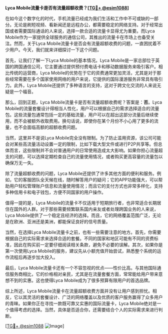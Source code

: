 **Lyca Mobile流量卡是否有流量超额收费？[[TG💪+ @esim1088](https://t.me/s/esim1088)]**

在如今这个数字化的时代，手机流量已经成为我们生活和工作中不可或缺的一部分。无论是刷短视频、看新闻还是远程办公，都需要稳定的网络支持。对于经常出国或者需要国际通话的人来说，选择一款合适的流量卡显得尤为重要。而Lyca Mobile作为一家提供全球服务的通信公司，其推出的流量卡在市场上也备受关注。然而，关于Lyca Mobile流量卡是否会有流量超额收费的问题，一直困扰着不少用户。今天，我们就来详细探讨一下这个问题。

首先，让我们了解一下Lyca Mobile的基本情况。Lyca Mobile是一家总部位于英国的跨国通信公司，它主要通过提供预付费电话卡和移动数据服务来吸引客户。相比传统的运营商，Lyca Mobile的优势在于它的资费通常更加灵活，尤其是对于那些经常需要在多个国家使用网络的用户来说，它提供的国际漫游服务非常具有吸引力。此外，Lyca Mobile还提供了多种语言的支持，这对于跨文化交流的人来说无疑是一个福音。

那么，回到正题，Lyca Mobile流量卡是否有流量超额收费呢？答案是：**否**。Lyca Mobile的流量套餐设计得相当人性化，用户可以根据自己的需求选择适合的流量包。这些流量包通常包括一定的基础流量，用户可以在超出这部分流量后继续使用，而不会被额外收取费用。换句话说，即使你在某个月份不小心用了更多的流量，也不会面临高额的超额收费问题。

当然，这里并不是说Lyca Mobile完全没有限制。为了防止滥用资源，该公司可能会对某些高流量活动设置一定的限制，比如下载大型文件或进行P2P共享等。但总体而言，这些限制并不会对普通用户的日常使用造成太大影响。如果你担心流量超支的问题，可以选择定期检查自己的流量使用情况，或者购买更高容量的流量包以确保万无一失。

除了流量超额收费的问题，Lyca Mobile还提供了许多其他方面的便利和服务。例如，它的客服团队全天候在线，随时解答用户的疑问；它的APP功能强大，可以帮助用户轻松管理账户信息和流量使用情况；而且它的支付方式也非常多样化，支持多种信用卡和电子钱包，方便不同国家的用户操作。

值得一提的是，Lyca Mobile的流量卡不仅适用于短期旅行者，也非常适合长期居住在国外的人群。对于那些需要频繁联系国内亲友或者处理跨国业务的人来说，Lyca Mobile提供了一个稳定且经济的选择。而且，它的网络覆盖范围广泛，无论是在欧洲、亚洲还是美洲，都能保证良好的信号质量。

当然，在选择Lyca Mobile流量卡之前，也有一些需要注意的地方。首先，你需要根据自己的实际需求来选择合适的套餐。不同的国家和地区可能有不同的资费标准，因此在购买前一定要仔细阅读相关条款，避免不必要的误解。其次，如果你是第一次使用Lyca Mobile的服务，建议先从小额充值开始尝试，熟悉整个系统的运作流程后再逐步加大投入。

最后，Lyca Mobile流量卡还有一个不容忽视的优点——性价比高。与其他国际通信服务商相比，它的价格相对亲民，尤其是在流量套餐方面，常常能给用户带来意想不到的实惠。这也使得Lyca Mobile成为了很多预算有限用户的首选品牌。

综上所述，Lyca Mobile流量卡在流量超额收费方面并没有让用户感到担忧。相反，它以其灵活的套餐设计、广泛的网络覆盖以及优质的客户服务赢得了众多用户的青睐。如果你正在寻找一款既可靠又实惠的国际流量卡，Lyca Mobile绝对是一个值得考虑的选择。当然，具体是否适合你，还需要结合个人的实际需求来进行判断。

[[TG💪+ @esim1088](https://t.me/s/esim1088) ![Image](https://i.postimg.cc/4NQfJmqS/Snipaste-2025-05-13-00-14-12.png)]